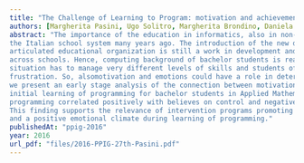 ```yaml
---
title: "The Challenge of Learning to Program: motivation and achievement emotions in an eXtreme Apprenticeship experience"
authors: [Margherita Pasini, Ugo Solitro, Margherita Brondino, Daniela Raccanello]
abstract: "The importance of the education in informatics, also in non-vocational curricula, was recognized in
the Italian school system many years ago. The introduction of the new discipline in a complex and
articulated educational organization is still a work in development and its implementation may differ a lot
across schools. Hence, computing background of bachelor students is really diverse. The teacher in this
situation has to manage very different levels of skills and students often have to cope with failures and
frustration. So, alsomotivation and emotions could have a role in determining performance. In this work,
we present an early stage analysis of the connection between motivation, emotions and performance in
initial learning of programming for bachelor students in Applied Mathematics in Verona. Performance in
programming correlated positively with believes on control and negatively with anger and hopelessness.
This finding supports the relevance of intervention programs promoting efficient motivational strategies
and a positive emotional climate during learning of programming."
publishedAt: "ppig-2016"
year: 2016
url_pdf: "files/2016-PPIG-27th-Pasini.pdf"
---
```

